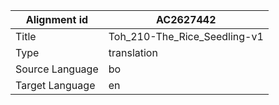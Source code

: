 |Alignment id | AC2627442
| --- | --- 
|Title | Toh_210-The_Rice_Seedling-v1 
|Type | translation
|Source Language | bo
|Target Language | en